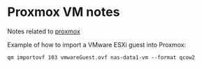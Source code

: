 # Proxmox VM notes

Notes related to [proxmox](https://proxmox.com/en/)


Example of how to import a VMware ESXi guest into Proxmox:

`qm importovf 103 vmwareGuest.ovf nas-data1-vm --format qcow2`




